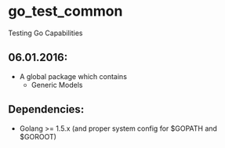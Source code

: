 # go_test_common
Testing Go Capabilities

06.01.2016:
-----------

- A global package which contains
    - Generic Models

Dependencies:
-------------
- Golang >= 1.5.x (and proper system config for $GOPATH and $GOROOT)
